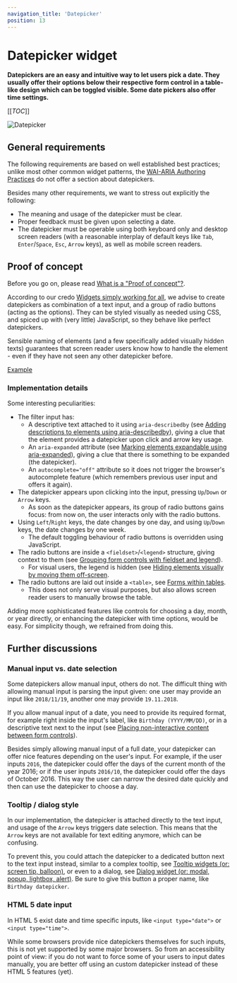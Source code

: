 ```yaml
---
navigation_title: 'Datepicker'
position: 13
---
```


# Datepicker widget

**Datepickers are an easy and intuitive way to let users pick a date. They usually offer their options below their respective form control in a table-like design which can be toggled visible. Some date pickers also offer time settings.**

[[_TOC_]]

![Datepicker](_media/datepicker.png)

## General requirements

The following requirements are based on well established best practices; unlike most other common widget patterns, the [WAI-ARIA Authoring Practices](https://www.w3.org/TR/wai-aria-practices/) do not offer a section about datepickers.

Besides many other requirements, we want to stress out explicitly the following:

- The meaning and usage of the datepicker must be clear.
- Proper feedback must be given upon selecting a date.
- The datepicker must be operable using both keyboard only and desktop screen readers (with a reasonable interplay of default keys like `Tab`, `Enter`/`Space`, `Esc`, `Arrow` keys), as well as mobile screen readers.

## Proof of concept

Before you go on, please read [What is a "Proof of concept"?](/examples/widgets/proof-of-concept).

According to our credo [Widgets simply working for all](/knowledge/semantics/widgets), we advise to create datepickers as combination of a text input, and a group of radio buttons (acting as the options). They can be styled visually as needed using CSS, and spiced up with (very little) JavaScript, so they behave like perfect datepickers.

Sensible naming of elements (and a few specifically added visually hidden texts) guarantees that screen reader users know how to handle the element - even if they have not seen any other datepicker before.

[Example](_examples/datepicker-with-radio-buttons)

### Implementation details

Some interesting peculiarities:

- The filter input has:
  - A descriptive text attached to it using `aria-describedby` (see [Adding descriptions to elements using aria-describedby](/examples/sensible-aria-usage/describedby)), giving a clue that the element provides a datepicker upon click and arrow key usage.
  - An `aria-expanded` attribute (see [Marking elements expandable using aria-expanded](/examples/sensible-aria-usage/expanded)), giving a clue that there is something to be expanded (the datepicker).
  - An `autocomplete="off"` attribute so it does not trigger the browser's autocomplete feature (which remembers previous user input and offers it again).
- The datepicker appears upon clicking into the input, pressing `Up`/`Down` or `Arrow` keys.
  - As soon as the datepicker appears, its group of radio buttons gains focus: from now on, the user interacts only with the radio buttons.
- Using `Left`/`Right` keys, the date changes by one day, and using `Up`/`Down` keys, the date changes by one week.
  - The default toggling behaviour of radio buttons is overridden using JavaScript.
- The radio buttons are inside a `<fieldset>`/`<legend>` structure, giving context to them (see [Grouping form controls with fieldset and legend](/examples/forms/grouping-with-fieldset-legend)).
  - For visual users, the legend is hidden (see [Hiding elements visually by moving them off-screen](/examples/hiding-elements/visually).
- The radio buttons are laid out inside a `<table>`, see [Forms within tables](/examples/forms/in-tables).
  - This does not only serve visual purposes, but also allows screen reader users to manually browse the table.

Adding more sophisticated features like controls for choosing a day, month, or year directly, or enhancing the datepicker with time options, would be easy. For simplicity though, we refrained from doing this.

## Further discussions

### Manual input vs. date selection

Some datepickers allow manual input, others do not. The difficult thing with allowing manual input is parsing the input given: one user may provide an input like `2018/11/19`, another one may provide `19.11.2018`.

If you allow manual input of a date, you need to provide its required format, for example right inside the input's label, like `Birthday (YYYY/MM/DD)`, or in a descriptive text next to the input (see [Placing non-interactive content between form controls](/examples/forms/non-interactive-content)).

Besides simply allowing manual input of a full date, your datepicker can offer nice features depending on the user's input. For example, if the user inputs `2016`, the datepicker could offer the days of the current month of the year 2016; or if the user inputs `2016/10`, the datepicker could offer the days of October 2016. This way the user can narrow the desired date quickly and then can use the datepicker to choose a day.

### Tooltip / dialog style

In our implementation, the datepicker is attached directly to the text input, and usage of the `Arrow` keys triggers date selection. This means that the `Arrow` keys are not available for text editing anymore, which can be confusing.

To prevent this, you could attach the datepicker to a dedicated button next to the text input instead, similar to a complex tooltip, see [Tooltip widgets (or: screen tip, balloon)](/examples/widgets/tooltips), or even to a dialog, see [Dialog widget (or: modal, popup, lightbox, alert)](/examples/widgets/dialog). Be sure to give this button a proper name, like `Birthday datepicker`.

### HTML 5 date input

In HTML 5 exist date and time specific inputs, like `<input type="date">` or `<input type="time">`.

While some browsers provide nice datepickers themselves for such inputs, this is not yet supported by some major browsers. So from an accessibility point of view: if you do not want to force some of your users to input dates manually, you are better off using an custom datepicker instead of these HTML 5 features (yet).
